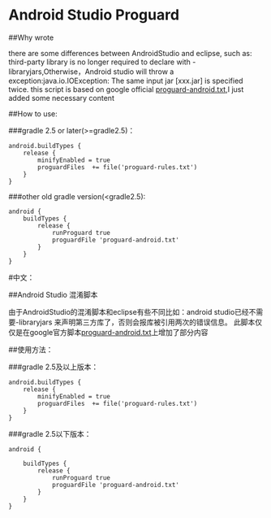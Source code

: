 # Android Studio Proguard

##Why  wrote

there are some differences between AndroidStudio and eclipse, such as: third-party library is no longer required to declare with -libraryjars,Otherwise，Android studio will throw a exception:java.io.IOException: The same input jar [xxx.jar] is specified twice.
this script is based on google official [proguard-android.txt](https://android.googlesource.com/platform/tools/base/+/HEAD/files/proguard-android.txt),I just added some necessary content

##How to use:

###gradle 2.5 or later(>=gradle2.5)：

```
android.buildTypes {
    release {
        minifyEnabled = true
        proguardFiles  += file('proguard-rules.txt')
    }
}
```

###other old gradle version(<gradle2.5):
```
android {
    buildTypes {
        release {
            runProguard true
            proguardFile 'proguard-android.txt'
        }
    }
}
```

#中文：

##Android Studio 混淆脚本

由于AndroidStudio的混淆脚本和eclipse有些不同比如：android studio已经不需要-libraryjars 来声明第三方库了，否则会报库被引用两次的错误信息。
此脚本仅仅是在google官方脚本[proguard-android.txt](https://android.googlesource.com/platform/tools/base/+/HEAD/files/proguard-android.txt)上增加了部分内容

##使用方法：

###gradle 2.5及以上版本：
```
android.buildTypes {
    release {
        minifyEnabled = true
        proguardFiles  += file('proguard-rules.txt')
    }
}
```
###gradle 2.5以下版本：
```
android {

    buildTypes {
        release {
            runProguard true
            proguardFile 'proguard-android.txt'
        }
    }
}
```
